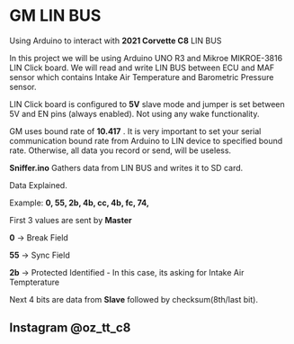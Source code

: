 # GM LIN BUS

Using Arduino to interact with **2021 Corvette C8** LIN BUS

In this project we will be using Arduino UNO R3 and Mikroe MIKROE-3816 LIN Click board.  We will read and write LIN BUS between ECU and MAF sensor which contains Intake Air Temperature and Barometric Pressure sensor.

LIN Click board is configured to **5V** slave mode and jumper is set between 5V and EN pins (always enabled).  Not using any wake functionality.

GM uses bound rate of **10.417** . It is very important to set your serial communication bound rate from Arduino to LIN device to specified bound rate.  Otherwise, all data you record or send, will be useless.

**Sniffer.ino**
Gathers data from LIN BUS and writes it to SD card.


Data Explained.

Example:
**0, 55, 2b, 4b, cc, 4b, fc, 74,**

First 3 values are sent by **Master**

**0**  -> Break Field

**55** -> Sync Field

**2b** -> Protected Identified - In this case, its asking for Intake Air Tempterature


Next 4 bits are data from **Slave** followed by checksum(8th/last bit).


## Instagram @oz_tt_c8
